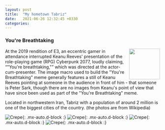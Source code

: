 ```yaml
---
layout: post
title:  "My hometown Tabriz"
date:   2021-06-26 12:32:45 +0330
categories:
---
```


### You're Breathtaking

<img align="right" width="100" src="https://upload.wikimedia.org/wikipedia/commons/thumb/f/f1/Tabriz_university_2009.jpg/1280px-Tabriz_university_2009.jpg">

At the 2019 rendition of E3, an eccentric gamer in attendance interrupted Keanu Reeves' presentation of the role-playing game (RPG) Cyberpunk 2077, loudly claiming, “"You're breathtaking,"” which was directed at the actor-cum-presenter. The image macro used to build the "You're Breathtaking" meme generally features a still of Keanu Reeves pointing at someone in the audience in front of him - that someone is Peter Sark, though there are no images from Keanu's point of view that have since been used as part of the "You're Breathtaking" meme.




Located in northwestern Iran, Tabriz with a population of around 2 million is one of the biggest cities of the country. (the photos are from Wikipedia)

![Crepe](https://upload.wikimedia.org/wikipedia/commons/thumb/f/f1/Tabriz_university_2009.jpg/1280px-Tabriz_university_2009.jpg){: .mx-auto.d-block :}
![Crepe](https://upload.wikimedia.org/wikipedia/commons/thumb/a/a6/Tabriz_Municipality.jpg/1280px-Tabriz_Municipality.jpg){: .mx-auto.d-block :}
![Crepe](https://upload.wikimedia.org/wikipedia/commons/thumb/8/8f/Arg1.jpg/1280px-Arg1.jpg){: .mx-auto.d-block :}
![Crepe](https://upload.wikimedia.org/wikipedia/commons/thumb/5/51/Shah_gulu.jpg/1920px-Shah_gulu.jpg){: .mx-auto.d-block :}
